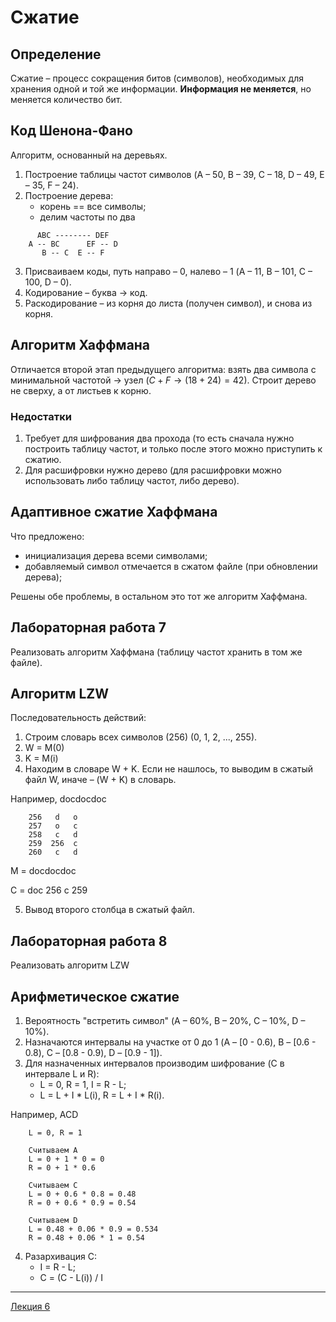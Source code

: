 # Сжатие

## Определение

Сжатие – процесс сокращения битов (символов), необходимых для хранения одной и той же информации. **Информация не меняется**, но меняется количество бит.

## Код Шенона-Фано

Алгоритм, основанный на деревьях.

1. Построение таблицы частот символов (A – 50, B – 39, C – 18, D – 49, E – 35, F – 24).
2. Построение дерева:
    - корень == все символы;
    - делим частоты по два
```
      ABC -------- DEF
    A -- BC      EF -- D
       B -- C  E -- F
```
3. Присваиваем коды, путь направо – 0, налево – 1 (A – 11, B – 101, C – 100, D – 0).
4. Кодирование – буква $\to$ код.
5. Раскодирование – из корня до листа (получен символ), и снова из корня.

## Алгоритм Хаффмана

Отличается второй этап предыдущего алгоритма: взять два символа с минимальной частотой $\to$ узел ($C + F \to (18 + 24) = 42$). Строит дерево не сверху, а от листьев к корню.

### Недостатки

1. Требует для шифрования два прохода (то есть сначала нужно построить таблицу частот, и только после этого можно приступить к сжатию.
2. Для расшифровки нужно дерево (для расшифровки можно использовать либо таблицу частот, либо дерево).

## Адаптивное сжатие Хаффмана

Что предложено:

- инициализация дерева всеми символами;
- добавляемый символ отмечается в сжатом файле (при обновлении дерева);

Решены обе проблемы, в остальном это тот же алгоритм Хаффмана.

## Лабораторная работа 7

Реализовать алгоритм Хаффмана (таблицу частот хранить в том же файле).

## Алгоритм LZW

Последовательность действий:

1. Строим словарь всех символов (256) (0, 1, 2, ..., 255).
2. W = M(0)
3. K = M(i)
4. Находим в словаре W + K. Если не нашлось, то выводим в сжатый файл W, иначе – (W + K) в словарь.

Например, docdocdoc

```
    256   d   o
    257   o   c
    258   c   d
    259  256  c
    260   c   d
```

M = docdocdoc

C = doc 256 c 259

5. Вывод второго столбца в сжатый файл.

## Лабораторная работа 8

Реализовать алгоритм LZW

## Арифметическое сжатие

1. Вероятность "встретить символ" (A – 60%, B – 20%, C – 10%, D – 10%).
2. Назначаются интервалы на участке от 0 до 1 (A – [0 - 0.6), B – [0.6 - 0.8), C – [0.8 - 0.9), D – [0.9 - 1]).
3. Для назначенных интервалов производим шифрование (C в интервале L и R):
    - L = 0, R = 1, I = R - L;
    - L = L + I * L(i), R = L + I * R(i).

Например, ACD

```
    L = 0, R = 1
    
    Считываем A
    L = 0 + 1 * 0 = 0
    R = 0 + 1 * 0.6
    
    Считываем C
    L = 0 + 0.6 * 0.8 = 0.48
    R = 0 + 0.6 * 0.9 = 0.54
    
    Считываем D
    L = 0.48 + 0.06 * 0.9 = 0.534
    R = 0.48 + 0.06 * 1 = 0.54
```

4. Разархивация C:
    - I = R - L;
    - C = (C - L(i)) / I

---

[Лекция 6](https://github.com/ilyasssklimov/bmstu_all/tree/sem_07/sem_07/DataSecurity/lections/lection_06.md)